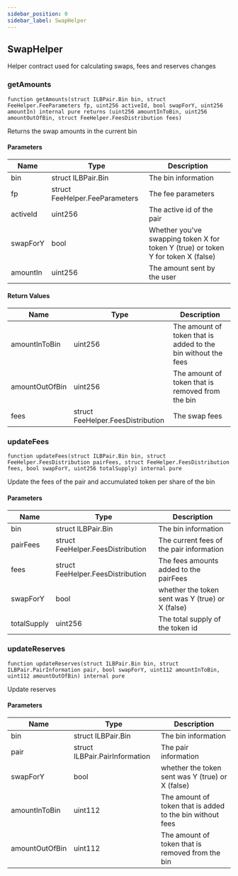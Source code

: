```yaml
---
sidebar_position: 0
sidebar_label: SwapHelper
---
```


## SwapHelper

Helper contract used for calculating swaps, fees and reserves changes

### getAmounts

```solidity
function getAmounts(struct ILBPair.Bin bin, struct FeeHelper.FeeParameters fp, uint256 activeId, bool swapForY, uint256 amountIn) internal pure returns (uint256 amountInToBin, uint256 amountOutOfBin, struct FeeHelper.FeesDistribution fees)
```

Returns the swap amounts in the current bin

#### Parameters

| Name | Type | Description |
| ---- | ---- | ----------- |
| bin | struct ILBPair.Bin | The bin information |
| fp | struct FeeHelper.FeeParameters | The fee parameters |
| activeId | uint256 | The active id of the pair |
| swapForY | bool | Whether you've swapping token X for token Y (true) or token Y for token X (false) |
| amountIn | uint256 | The amount sent by the user |

#### Return Values

| Name | Type | Description |
| ---- | ---- | ----------- |
| amountInToBin | uint256 | The amount of token that is added to the bin without the fees |
| amountOutOfBin | uint256 | The amount of token that is removed from the bin |
| fees | struct FeeHelper.FeesDistribution | The swap fees |

### updateFees

```solidity
function updateFees(struct ILBPair.Bin bin, struct FeeHelper.FeesDistribution pairFees, struct FeeHelper.FeesDistribution fees, bool swapForY, uint256 totalSupply) internal pure
```

Update the fees of the pair and accumulated token per share of the bin

#### Parameters

| Name | Type | Description |
| ---- | ---- | ----------- |
| bin | struct ILBPair.Bin | The bin information |
| pairFees | struct FeeHelper.FeesDistribution | The current fees of the pair information |
| fees | struct FeeHelper.FeesDistribution | The fees amounts added to the pairFees |
| swapForY | bool | whether the token sent was Y (true) or X (false) |
| totalSupply | uint256 | The total supply of the token id |

### updateReserves

```solidity
function updateReserves(struct ILBPair.Bin bin, struct ILBPair.PairInformation pair, bool swapForY, uint112 amountInToBin, uint112 amountOutOfBin) internal pure
```

Update reserves

#### Parameters

| Name | Type | Description |
| ---- | ---- | ----------- |
| bin | struct ILBPair.Bin | The bin information |
| pair | struct ILBPair.PairInformation | The pair information |
| swapForY | bool | whether the token sent was Y (true) or X (false) |
| amountInToBin | uint112 | The amount of token that is added to the bin without fees |
| amountOutOfBin | uint112 | The amount of token that is removed from the bin |

